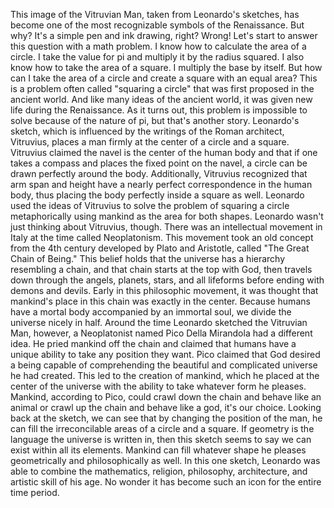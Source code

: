
This image of the Vitruvian Man,
taken from Leonardo&#39;s sketches,
has become one of the most recognizable
symbols of the Renaissance.
But why?
It&#39;s a simple pen and ink drawing, right?
Wrong!
Let&#39;s start to answer this question
with a math problem.
I know how to calculate
the area of a circle.
I take the value for pi
and multiply it by the radius squared.
I also know how to take
the area of a square.
I multiply the base by itself.
But how can I take the area of a circle
and create a square with an equal area?
This is a problem
often called &quot;squaring a circle&quot;
that was first proposed
in the ancient world.
And like many ideas of the ancient world,
it was given new life
during the Renaissance.
As it turns out, this problem
is impossible to solve
because of the nature of pi,
but that&#39;s another story.
Leonardo&#39;s sketch,
which is influenced by the writings
of the Roman architect, Vitruvius,
places a man firmly at the center
of a circle and a square.
Vitruvius claimed the navel
is the center of the human body
and that if one takes a compass
and places the fixed point on the navel,
a circle can be drawn
perfectly around the body.
Additionally, Vitruvius recognized
that arm span and height
have a nearly perfect correspondence
in the human body,
thus placing the body
perfectly inside a square as well.
Leonardo used the ideas of Vitruvius
to solve the problem
of squaring a circle metaphorically
using mankind as the area for both shapes.
Leonardo wasn&#39;t just thinking
about Vitruvius, though.
There was an intellectual movement
in Italy at the time called Neoplatonism.
This movement took an old concept
from the 4th century
developed by Plato and Aristotle,
called &quot;The Great Chain of Being.&quot;
This belief holds that the universe
has a hierarchy resembling a chain,
and that chain starts at the top with God,
then travels down through the angels,
planets, stars, and all lifeforms
before ending with demons and devils.
Early in this philosophic movement,
it was thought that mankind&#39;s place
in this chain was exactly in the center.
Because humans have a mortal body
accompanied by an immortal soul,
we divide the universe nicely in half.
Around the time Leonardo
sketched the Vitruvian Man, however,
a Neoplatonist named Pico Della Mirandola
had a different idea.
He pried mankind off the chain
and claimed that humans
have a unique ability
to take any position they want.
Pico claimed that God desired
a being capable of comprehending
the beautiful and complicated
universe he had created.
This led to the creation of mankind,
which he placed
at the center of the universe
with the ability
to take whatever form he pleases.
Mankind, according to Pico,
could crawl down the chain
and behave like an animal
or crawl up the chain
and behave like a god,
it&#39;s our choice.
Looking back at the sketch,
we can see that by changing
the position of the man,
he can fill the irreconcilable areas
of a circle and a square.
If geometry is the language
the universe is written in,
then this sketch seems to say
we can exist within all its elements.
Mankind can fill whatever shape
he pleases geometrically
and philosophically as well.
In this one sketch,
Leonardo was able to combine
the mathematics, religion,
philosophy, architecture,
and artistic skill of his age.
No wonder it has become such an icon
for the entire time period.
